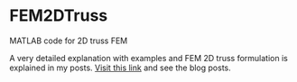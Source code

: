 # FEM2DTruss
MATLAB code for 2D truss FEM

A very detailed explanation with examples and FEM 2D truss formulation is explained in my posts.
[Visit this link](https://hyhsuen.github.io/) and see the blog posts.
